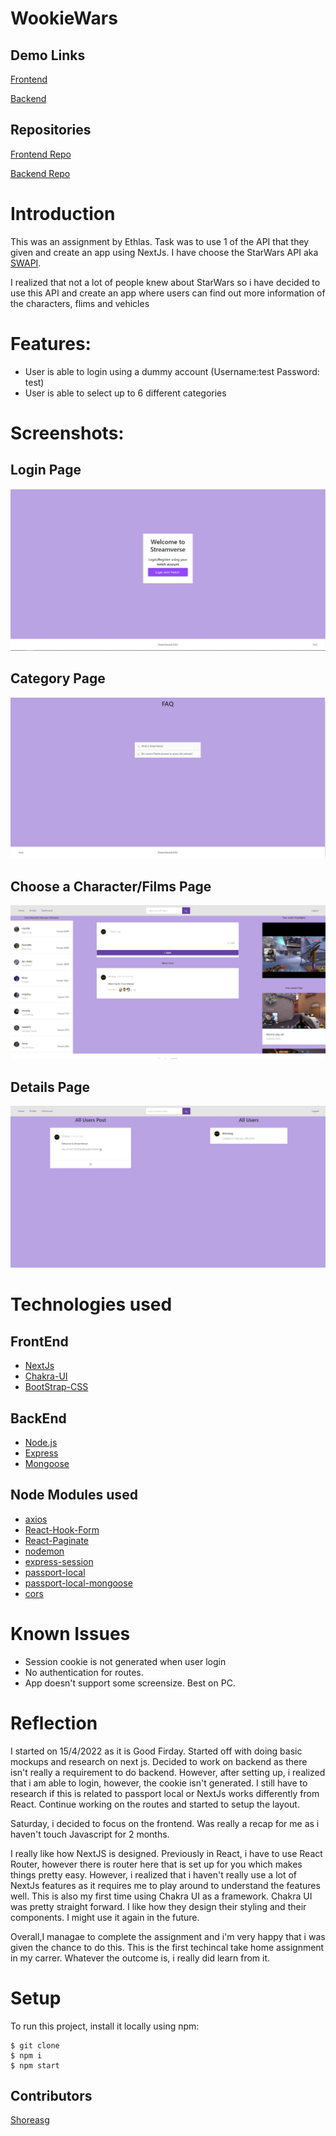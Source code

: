 # WookieWars

## Demo Links
[Frontend](https://wookiee-wars-fe.vercel.app/)

[Backend](https://wookiewarsbe.herokuapp.com/)


## Repositories
[Frontend Repo](https://github.com/Shoreasg/WookieeWarsFE)

[Backend Repo](https://github.com/Shoreasg/WookieWarsBE)


# Introduction

This was an assignment by Ethlas. Task was to use 1 of the API that they given and create an app using NextJs.
I have choose the StarWars API aka [SWAPI](https://swapi.dev/documentation).

I realized that not a lot of people knew about StarWars so i have decided to use this API and create an app where users can find out more information of the characters, flims and vehicles



# Features:

- User is able to login using a dummy account (Username:test Password: test)
- User is able to select up to 6 different categories



# Screenshots:

## Login Page

![Login Page](https://raw.githubusercontent.com/Shoreasg/StreamVerse_FrontEnd/main/screenshots/Login_Page.JPG)

## Category Page

![Category Page](https://raw.githubusercontent.com/Shoreasg/StreamVerse_FrontEnd/main/screenshots/FAQ_Page.JPG)

## Choose a Character/Films Page

![Choose](https://raw.githubusercontent.com/Shoreasg/StreamVerse_FrontEnd/main/screenshots/Home_Page.JPG)

## Details Page


![Details Page](https://raw.githubusercontent.com/Shoreasg/StreamVerse_FrontEnd/main/screenshots/Admin_Page.JPG)

# Technologies used


## FrontEnd
- [NextJs](https://nextjs.org/)
- [Chakra-UI](https://chakra-ui.com/)
- [BootStrap-CSS](https://getbootstrap.com/)


## BackEnd
- [Node.js](https://nodejs.org/en/)
- [Express](http://expressjs.com/)
- [Mongoose](https://mongoosejs.com/)

## Node Modules used
- [axios](https://axios-http.com/)
- [React-Hook-Form](https://react-hook-form.com/)
- [React-Paginate](https://github.com/AdeleD/react-paginate)
- [nodemon](https://nodemon.io/)
- [express-session](https://github.com/expressjs/session)
- [passport-local](http://www.passportjs.org/)
- [passport-local-mongoose](https://github.com/saintedlama/passport-local-mongoose)
- [cors](https://github.com/expressjs/cors)



# Known Issues
- Session cookie is not generated when user login
- No authentication for routes.
- App doesn't support some screensize. Best on PC.


# Reflection

I started on 15/4/2022 as it is Good Firday. Started off with doing basic mockups and research on next js. Decided to work on backend as there isn't really a requirement to do backend. However, after setting up, i realized that i am able to login, however, the cookie isn't generated. I still have to research if this is related to passport local or NextJs works differently from React. Continue working on the routes and started to setup the layout.

Saturday, i decided to focus on the frontend. Was really a recap for me as i haven't touch Javascript for 2 months. 

I really like how NextJS is designed. Previously in React, i have to use React Router, however there is router here that is set up for you which makes things pretty easy. However, i realized that i haven't really use a lot of NextJs features as it requires me to play around to understand the features well. This is also my first time using Chakra UI as a framework. Chakra UI was pretty straight forward. I like how they design their styling and their components. I might use it again in the future.

Overall,I managae to complete the assignment and i'm very happy that i was given the chance to do this. This is the first techincal take home assignment in my carrer. Whatever the outcome is, i really did learn from it.




# Setup

To run this project, install it locally using npm:

```
$ git clone
$ npm i
$ npm start

```


## Contributors



[Shoreasg](https://github.com/Shoreasg) 

